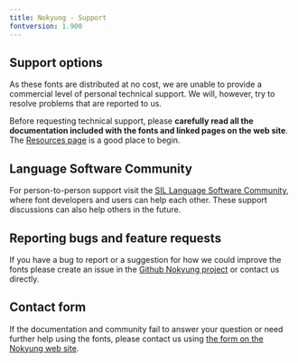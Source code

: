 ```yaml
---
title: Nokyung - Support
fontversion: 1.900
---
```


## Support options

As these fonts are distributed at no cost, we are unable to provide a commercial level of personal technical support. We will, however, try to resolve problems that are reported to us.

Before requesting technical support, please **carefully read all the documentation included with the fonts and linked pages on the web site**. The [Resources page](resources.md) is a good place to begin.

## Language Software Community

For person-to-person support visit the [SIL Language Software Community](https://community.software.sil.org/c/silfonts), where font developers and users can help each other. These support discussions can also help others in the future.

## Reporting bugs and feature requests

If you have a bug to report or a suggestion for how we could improve the fonts please create an issue in the [Github Nokyung project](https://github.com/silnrsi/font-nokyung/issues) or contact us directly.

## Contact form

If the documentation and community fail to answer your question or need further help using the fonts, please contact us using [the form on the Nokyung web site](https://software.sil.org/nokyung/#contact).
